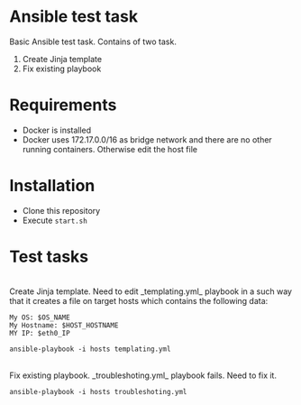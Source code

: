 # **Ansible test task**
Basic Ansible test task. Contains of two task.
1. Create Jinja template
2. Fix existing playbook

# Requirements

- Docker is installed
- Docker uses 172.17.0.0/16 as bridge network and there are no other running containers. Otherwise edit the host file

# Installation
- Clone this repository
- Execute `start.sh`

# Test tasks
<br>
Create Jinja template.
Need to edit _templating.yml_ playbook in a such way that it creates a file on target hosts which contains the following data:

```
My OS: $OS_NAME
My Hostname: $HOST_HOSTNAME
MY IP: $eth0_IP
```

`ansible-playbook -i hosts templating.yml`
</br>

<br>
Fix existing playbook.
_troubleshoting.yml_ playbook fails. Need to fix it.

`ansible-playbook -i hosts troubleshoting.yml`
</br>